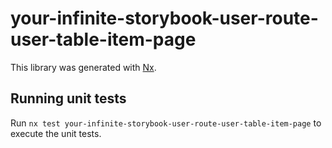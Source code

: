 # your-infinite-storybook-user-route-user-table-item-page

This library was generated with [Nx](https://nx.dev).

## Running unit tests

Run `nx test your-infinite-storybook-user-route-user-table-item-page` to execute the unit tests.
